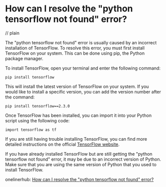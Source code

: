 # How can I resolve the "python tensorflow not found" error?
// plain

The "python tensorflow not found" error is usually caused by an incorrect installation of TensorFlow. To resolve this error, you must first install TensorFlow on your system. This can be done using pip, the Python package manager.

To install TensorFlow, open your terminal and enter the following command:
```
pip install tensorflow
```

This will install the latest version of TensorFlow on your system. If you would like to install a specific version, you can add the version number after the command:
```
pip install tensorflow==2.3.0
```

Once TensorFlow has been installed, you can import it into your Python script using the following code:
```
import tensorflow as tf
```

If you are still having trouble installing TensorFlow, you can find more detailed instructions on the official [TensorFlow website](https://www.tensorflow.org/install).

If you have already installed TensorFlow but are still getting the "python tensorflow not found" error, it may be due to an incorrect version of Python. Make sure that you are using the same version of Python that you used to install TensorFlow.

onelinerhub: [How can I resolve the "python tensorflow not found" error?](https://onelinerhub.com/python-tensorflow/how-can-i-resolve-the--python-tensorflow-not-found--error)
